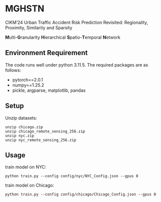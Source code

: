 # MGHSTN

CIKM‘24 Urban Traffic Accident Risk Prediction Revisited: Regionality, Proximity, Similarity and Sparsity

**M**ulti-**G**ranularity **H**ierarchical **S**patio-**T**emporal **N**etwork

## Environment Requirement

The code runs well under python 3.11.5. The required packages are as follows:

- pytorch==2.0.1
- numpy==1.25.2
- pickle, argparse, matplotlib, pandas

## Setup

Unzip datasets:

```
unzip chicago.zip
unzip chicago_remote_sensing_256.zip
unzip nyc.zip
unzip nyc_remote_sensing_256.zip
```

## Usage

train model on NYC:
```
python train.py --config config/nyc/NYC_Config.json --gpus 0
```


train model on Chicago:
```
python train.py --config config/chicago/Chicago_Config.json --gpus 0
```

